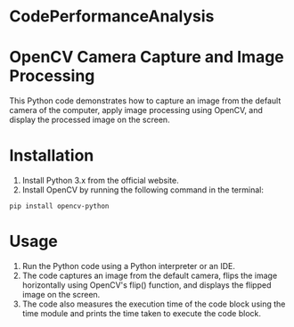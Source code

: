 # CodePerformanceAnalysis
# OpenCV Camera Capture and Image Processing

This Python code demonstrates how to capture an image from the default camera of the computer, apply image processing using OpenCV, and display the processed image on the screen.

# Installation

1. Install Python 3.x from the official website.
2. Install OpenCV by running the following command in the terminal:
```
pip install opencv-python
```

# Usage

1. Run the Python code using a Python interpreter or an IDE.
2. The code captures an image from the default camera, flips the image horizontally using OpenCV's flip() function, and displays the flipped image on the screen.
3. The code also measures the execution time of the code block using the time module and prints the time taken to execute the code block.

